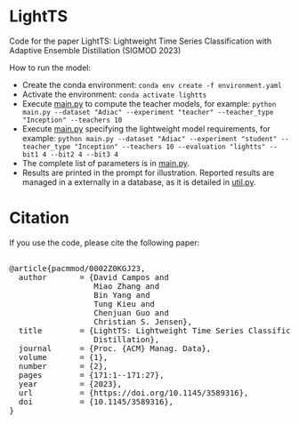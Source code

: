 # LightTS

Code for the paper LightTS: Lightweight Time Series Classification with Adaptive Ensemble Distillation (SIGMOD 2023)

How to run the model:
 * Create the conda environment: `conda env create -f environment.yaml`
 * Activate the environment: `conda activate lightts`
 * Execute [main.py](main.py) to compute the teacher models, for example:
 `python main.py --dataset "Adiac" --experiment "teacher" --teacher_type "Inception" --teachers 10`
 * Execute [main.py](main.py) specifying the lightweight model requirements, for example:
`python main.py --dataset "Adiac" --experiment "student" --teacher_type "Inception" --teachers 10 --evaluation "lightts" --bit1 4 --bit2 4 --bit3 4`
 * The complete list of parameters is in [main.py](main.py).
 * Results are printed in the prompt for illustration. Reported results are managed in a externally in a database, as it is detailed in [util.py](./utils/util.py).

# Citation

If you use the code, please cite the following paper:

<pre>  
@article{pacmmod/0002Z0KGJ23,
  author       = {David Campos and
                  Miao Zhang and
                  Bin Yang and
                  Tung Kieu and
                  Chenjuan Guo and
                  Christian S. Jensen},
  title        = {LightTS: Lightweight Time Series Classification with Adaptive Ensemble
                  Distillation},
  journal      = {Proc. {ACM} Manag. Data},
  volume       = {1},
  number       = {2},
  pages        = {171:1--171:27},
  year         = {2023},
  url          = {https://doi.org/10.1145/3589316},
  doi          = {10.1145/3589316},
}
</pre> 
